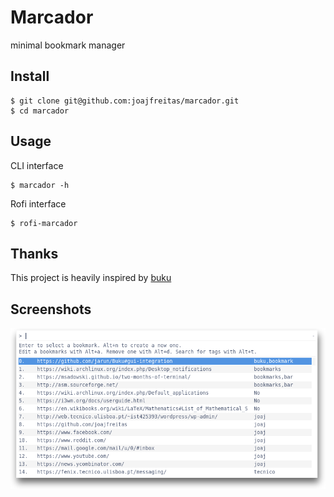 # Marcador

minimal bookmark manager

## Install
	$ git clone git@github.com:joajfreitas/marcador.git
	$ cd marcador

## Usage
CLI interface

	$ marcador -h

Rofi interface

	$ rofi-marcador

## Thanks
This project is heavily inspired by [buku](https://github.com/jarun/Buku)

## Screenshots
![bookmarks screenshot](./showcase.png)



